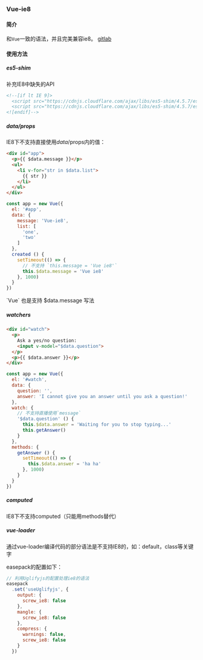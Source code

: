 ### Vue-ie8

#### 简介

和`Vue`一致的语法，并且完美兼容ie8。 [gitlab]()

#### 使用方法

##### es5-shim

补充IE8中缺失的API

```html
<!--[if lt IE 9]>
  <script src="https://cdnjs.cloudflare.com/ajax/libs/es5-shim/4.5.7/es5-shim.js"></script>
  <script src="https://cdnjs.cloudflare.com/ajax/libs/es5-shim/4.5.7/es5-sham.js"></script>
<![endif]-->
```

##### $data/$props

IE8下不支持直接使用$data/$props内的值：

```html
<div id="app">
  <p>{{ $data.message }}</p>
  <ul>
    <li v-for="str in $data.list">
      {{ str }}
    </li>
  </ul>
</div>
```

```javascript
const app = new Vue({
  el: '#app',
  data: {
    message: 'Vue-ie8',
    list: [
      'one', 
      'two'
    ]
  },
  created () {
    setTimeout(() => {
      // 不支持 `this.message = 'Vue ie8'`
      this.$data.message = 'Vue ie8'
    }, 1000)
  } 
})
```

<p class="tip">
  `Vue` 也是支持 $data.message 写法
</p>

##### watchers

```html
<div id="watch">
  <p>
    Ask a yes/no question:
    <input v-model="$data.question">
  </p>
  <p>{{ $data.answer }}</p>
</div>
```

```javascript
const app = new Vue({
  el: '#watch',
  data: {
    question: '',
    answer: 'I cannot give you an answer until you ask a question!'
  },
  watch: {
    // 不支持直播使用`message`
    '$data.question' () {
      this.$data.answer = 'Waiting for you to stop typing...'
      this.getAnswer()
    }
  },
  methods: {
    getAnswer () {
      setTimeout(() => {
        this.$data.answer = 'ha ha'
      }, 1000)
    }
  } 
})
```

##### computed

IE8下不支持computed（只能用methods替代）

##### vue-loader

通过vue-loader编译代码的部分语法是不支持IE8的，如：default，class等关键字

easepack的配置如下：

```javascript
// 利用Uglifyjs的配置处理ie8的语法
easepack
  .set('useUglifyjs', {
    output: {
      screw_ie8: false
    },
    mangle: {
      screw_ie8: false
    },
    compress: {
      warnings: false,
      screw_ie8: false
    }
  })
```